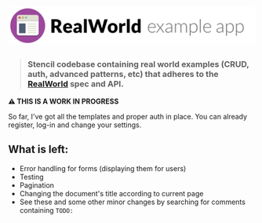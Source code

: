 # ![RealWorld Example App](logo.png)

> ### Stencil codebase containing real world examples (CRUD, auth, advanced patterns, etc) that adheres to the [RealWorld](https://github.com/gothinkster/realworld) spec and API.

**⚠ THIS IS A WORK IN PROGRESS**

So far, I've got all the templates and proper auth in place. You can already register, log-in and change your settings.

## What is left:

- Error handling for forms (displaying them for users)
- Testing
- Pagination
- Changing the document's title according to current page
- See these and some other minor changes by searching for comments containing `TODO:`

<!-- ### [Demo](https://github.com/gothinkster/realworld)&nbsp;&nbsp;&nbsp;&nbsp;[RealWorld](https://github.com/gothinkster/realworld)


This codebase was created to demonstrate a fully fledged fullstack application built with **[Stencil](https://stenciljs.com/)** including CRUD operations, authentication, routing, pagination, and more.

We've gone to great lengths to adhere to the **Stencil** community styleguides & best practices.

For more information on how to this works with other frontends/backends, head over to the [RealWorld](https://github.com/gothinkster/realworld) repo.


# How it works

> Describe it

# Getting started

> npm install, npm start, etc. -->

